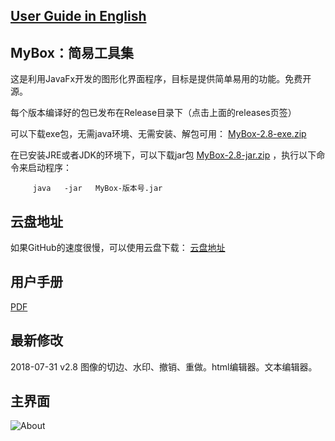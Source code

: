 ## [User Guide in English](https://mararsh.github.io/MyBox/english_interface.html)

## MyBox：简易工具集

这是利用JavaFx开发的图形化界面程序，目标是提供简单易用的功能。免费开源。

每个版本编译好的包已发布在Release目录下（点击上面的releases页签）

可以下载exe包，无需java环境、无需安装、解包可用： [MyBox-2.8-exe.zip](https://github.com/Mararsh/MyBox/releases/download/v2.8/MyBox-2.8-exe.zip) 

在已安装JRE或者JDK的环境下，可以下载jar包 [MyBox-2.8-jar.zip](https://github.com/Mararsh/MyBox/releases/download/v2.8/MyBox-2.8-jar.zip) ，执行以下命令来启动程序：
<PRE><CODE>     java   -jar   MyBox-版本号.jar</CODE></PRE>


## 云盘地址

如果GitHub的速度很慢，可以使用云盘下载：
[云盘地址](https://pan.baidu.com/s/1fWMRzym_jh075OCX0D8y8A#list/path=%2F)


## 用户手册

[PDF](https://mararsh.github.io/MyBox/MyBox-UserGuide.pdf)


## 最新修改
2018-07-31 v2.8 图像的切边、水印、撤销、重做。html编辑器。文本编辑器。


## 主界面
![About](https://mararsh.github.io/MyBox/common-1.jpg)



